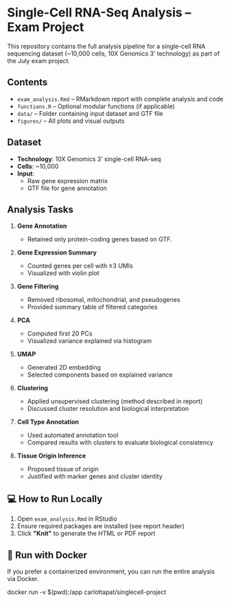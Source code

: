 # Single-Cell RNA-Seq Analysis – Exam Project

This repository contains the full analysis pipeline for a single-cell RNA sequencing dataset (~10,000 cells, 10X Genomics 3’ technology) as part of the July exam project.

## Contents

- `exam_analysis.Rmd` – RMarkdown report with complete analysis and code  
- `functions.R` – Optional modular functions (if applicable)  
- `data/` – Folder containing input dataset and GTF file  
- `figures/` – All plots and visual outputs  

## Dataset

- **Technology**: 10X Genomics 3’ single-cell RNA-seq  
- **Cells**: ~10,000  
- **Input**:  
  - Raw gene expression matrix  
  - GTF file for gene annotation  

## Analysis Tasks

1. **Gene Annotation**  
   - Retained only protein-coding genes based on GTF.

2. **Gene Expression Summary**  
   - Counted genes per cell with ≥3 UMIs  
   - Visualized with violin plot

3. **Gene Filtering**  
   - Removed ribosomal, mitochondrial, and pseudogenes  
   - Provided summary table of filtered categories

4. **PCA**  
   - Computed first 20 PCs  
   - Visualized variance explained via histogram

5. **UMAP**  
   - Generated 2D embedding  
   - Selected components based on explained variance

6. **Clustering**  
   - Applied unsupervised clustering (method described in report)  
   - Discussed cluster resolution and biological interpretation

7. **Cell Type Annotation**  
   - Used automated annotation tool  
   - Compared results with clusters to evaluate biological consistency

8. **Tissue Origin Inference**  
   - Proposed tissue of origin  
   - Justified with marker genes and cluster identity

## 💻 How to Run Locally

1. Open `exam_analysis.Rmd` in RStudio  
2. Ensure required packages are installed (see report header)  
3. Click **"Knit"** to generate the HTML or PDF report  

## 🐳 Run with Docker

If you prefer a containerized environment, you can run the entire analysis via Docker.

docker run -v $(pwd):/app carlottapat/singlecell-project


